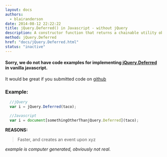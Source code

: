 ```yaml
---
layout: docs
authors:
  - blairanderson
date: 2014-08-12 22:22:22
title: jQuery.Deferred() in Javascript - without jQuery
description: A constructor function that returns a chainable utility object with methods to register multiple callbacks into callback queues, invoke callback queues, and relay the success or failure state of any synchronous or asynchronous function.
method: jQuery.Deferred
href: "docs/jQuery.Deferred.html"
status: "inactive"
---
```


#### Sorry, we do not have code examples for implementing [jQuery.Deferred](http://api.jquery.com/jQuery.Deferred/) in vanilla javascript.

It would be great if you submitted code on [github](https://github.com/blairanderson/without-jquery/blob/master/docs/jQuery.Deferred.md)

### Example:

```javascript
  //jQuery
  var i = jQuery.Deferred(taco);

  //Javascript
  var i = document[somethingOtherThanjQuery.Deferred](taco);

```

**REASONS:**
> Faster, and creates an event upon xyz

*example is computer generated, obviously not real.*
